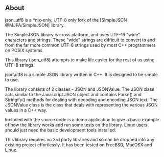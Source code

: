 About
-----

json\_utf8 is a \*nix-only, UTF-8 only fork of the [SimpleJSON @MJPA/SimpleJSON] library.

The SimpleJSON library is cross platform, and uses UTF-16 "wide" characters and strings.  These "wide" strings are difficult to convert to and from the far more common UTF-8 strings used by most C++ programmers on POSIX systems.

This library (json\_utf8) attempts to make life easier for the rest of us using UTF-8 strings.

json\utf8 is a simple JSON library written in C++. It is designed to be simple
to use.

The library consists of 2 classes - JSON and JSONValue. The JSON class acts
similar to the Javascript JSON object and contains Parse() and Stringify()
methods for dealing with decoding and encoding JSON text. The JSONValue class
is the class that deals with representing the various JSON values in a C++ way.

Included with the source code is a demo application to give a basic example of
how the library works and run some tests on the library. Linux users should
just need the basic development tools installed.

This library requires no 3rd party libraries and so can be dropped into any
existing project effortlessly. It has been tested on FreeBSD, MacOSX and Linux.
